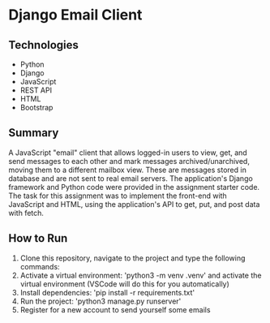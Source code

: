 # Django Email Client

## Technologies
* Python
* Django
* JavaScript
* REST API
* HTML
* Bootstrap
  
## Summary
A JavaScript "email" client that allows logged-in users to view, get, and send messages to each other and mark messages archived/unarchived, moving them to a different mailbox view. These are messages stored in database and are not sent to real email servers. The application's Django framework and Python code were provided in the assignment starter code. The task for this assignment was to implement the front-end with JavaScript and HTML, using the application's API to get, put, and post data with fetch.

## How to Run
1. Clone this repository, navigate to the project and type the following commands:
2. Activate a virtual environment: 'python3 -m venv .venv' and activate the virtual environment (VSCode will do this for you automatically)
3. Install dependencies: 'pip install -r requirements.txt'
4. Run the project: 'python3 manage.py runserver'
5. Register for a new account to send yourself some emails
